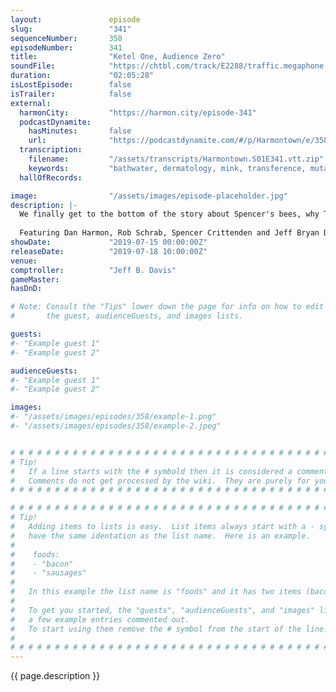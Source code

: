 ```yaml
---
layout:               episode
slug:                 "341"
sequenceNumber:       358
episodeNumber:        341
title:                "Ketel One, Audience Zero"
soundFile:            "https://chtbl.com/track/E2288/traffic.megaphone.fm/STA1737266482.mp3"
duration:             "02:05:28"
isLostEpisode:        false
isTrailer:            false
external:
  harmonCity:         "https://harmon.city/episode-341"
  podcastDynamite:
    hasMinutes:       false
    url:              "https://podcastdynamite.com/#/p/Harmontown/e/358/341"
  transcription:
    filename:         "/assets/transcripts/Harmontown.S01E341.vtt.zip"
    keywords:         "bathwater, dermatology, mink, transference, mutations, apiarist, melanin, orcas, nucleus, lampshade, degeneres, orca, arrowhead, retaining, schmuck, wart, bagel, moles, coomail, chernobyl, sunscreen, tennis, stung, spade, bait"
  hallOfRecords:      

image:                "/assets/images/episode-placeholder.jpg"
description: |-
  We finally get to the bottom of the story about Spencer's bees, why The Golden Girls owned mink, what a Jeff Golem would look like, Rob Schrab, and bagels.
  
  Featuring Dan Harmon, Rob Schrab, Spencer Crittenden and Jeff Bryan Davis.
showDate:             "2019-07-15 00:00:00Z"
releaseDate:          "2019-07-18 10:00:00Z"
venue:                
comptroller:          "Jeff B. Davis"
gameMaster:           
hasDnD:               

# Note: Consult the "Tips" lower down the page for info on how to edit
#       the guest, audienceGuests, and images lists.

guests:
#- "Example guest 1"
#- "Example guest 2"

audienceGuests:
#- "Example guest 1"
#- "Example guest 2"

images:
#- "/assets/images/episodes/358/example-1.png"
#- "/assets/images/episodes/358/example-2.jpeg"


# # # # # # # # # # # # # # # # # # # # # # # # # # # # # # # # # # # # # # # # # # # # #
# Tip!
#   If a line starts with the # symbold then it is considered a comment.
#   Comments do not get processed by the wiki.  They are purely for your information.
# # # # # # # # # # # # # # # # # # # # # # # # # # # # # # # # # # # # # # # # # # # # #

# # # # # # # # # # # # # # # # # # # # # # # # # # # # # # # # # # # # # # # # # # # # #
# Tip!
#   Adding items to lists is easy.  List items always start with a - symbol and have
#   have the same identation as the list name.  Here is an example.
#
#    foods:
#    - "bacon"
#    - "sausages"
#
#   In this example the list name is "foods" and it has two items (bacon, and sausages).
#
#   To get you started, the "guests", "audienceGuests", and "images" lists below have
#   a few example entries commented out.
#   To start using them remove the # symbol from the start of the line.
#
# # # # # # # # # # # # # # # # # # # # # # # # # # # # # # # # # # # # # # # # # # # # #
---
```


<!-- The episode description will be rendered here -->
{{ page.description }}

<!-- Add your content BELOW here -->
<!-- vvvvvvvvvvvvvvvvvvvvvvvvvvv -->




<!-- ^^^^^^^^^^^^^^^^^^^^^^^^^^^ -->
<!-- Add your content ABOVE here -->

<!-- The episode gallery will be rendered here -->